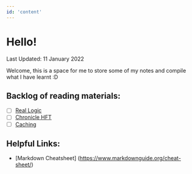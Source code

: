 ```yaml
---
id: 'content'
---
```


# Hello! 

Last Updated: 11 January 2022

Welcome, this is a space for me to store some of my notes and compile what I have learnt :D

## Backlog of reading materials:
- [ ] <a href="https://github.com/real-logic">Real Logic</a>
- [ ] <a href="https://github.com/OpenHFT" >Chronicle HFT</a>
- [ ] <a href="https://aws.amazon.com/caching">Caching</a>
## Helpful Links:
- [Markdown Cheatsheet] (https://www.markdownguide.org/cheat-sheet/)